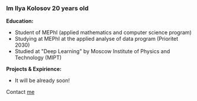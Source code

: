 ### Im Ilya Kolosov 20 years old
**Education:**
- Student of MEPhI (applied mathematics and computer science program)
- Studying at MEPhI at the applied analyse of data program (Prioritet 2030)
- Studied at "Deep Learning" by Moscow Institute of Physics and Technology (MIPT)

**Projects & Expirience:**
- It will be already soon!

Contact [me](https://t.me/iiiilyya)
